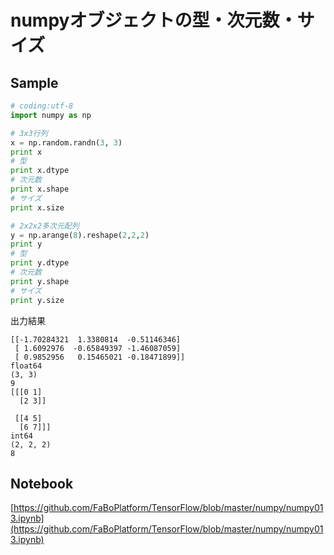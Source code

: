 # numpyオブジェクトの型・次元数・サイズ

## Sample

```python
# coding:utf-8
import numpy as np

# 3x3行列
x = np.random.randn(3, 3)
print x
# 型
print x.dtype
# 次元数
print x.shape
# サイズ
print x.size

# 2x2x2多次元配列
y = np.arange(8).reshape(2,2,2)
print y
# 型
print y.dtype
# 次元数
print y.shape
# サイズ
print y.size
```

出力結果

```shell
[[-1.70284321  1.3380814  -0.51146346]
 [ 1.6092976  -0.65849397 -1.46087059]
 [ 0.9852956   0.15465021 -0.18471899]]
float64
(3, 3)
9
[[[0 1]
  [2 3]]

 [[4 5]
  [6 7]]]
int64
(2, 2, 2)
8
```

## Notebook

[https://github.com/FaBoPlatform/TensorFlow/blob/master/numpy/numpy013.ipynb](https://github.com/FaBoPlatform/TensorFlow/blob/master/numpy/numpy013.ipynb)
